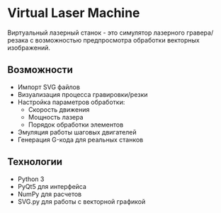 # Virtual Laser Machine

Виртуальный лазерный станок - это симулятор лазерного гравера/резака с возможностью предпросмотра обработки векторных изображений.

## Возможности

- Импорт SVG файлов
- Визуализация процесса гравировки/резки
- Настройка параметров обработки:
  - Скорость движения
  - Мощность лазера
  - Порядок обработки элементов
- Эмуляция работы шаговых двигателей
- Генерация G-кода для реальных станков

## Технологии

- Python 3
- PyQt5 для интерфейса
- NumPy для расчетов
- SVG.py для работы с векторной графикой
